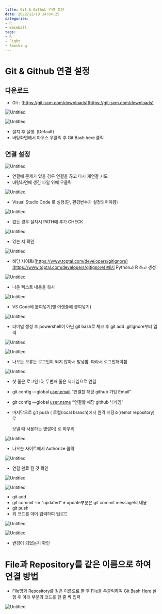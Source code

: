 ```yaml
---
title: Git & Github 연결 설정
date: 2022/12/19 14:04:25
categories:
- R
- Baseball
tags:
- R
- Fight
- Shocking
---
```


# Git & Github 연결 설정

## 다운로드

- Git : [https://git-scm.com/downloads](https://git-scm.com/downloads)

![Untitled](\Images\2022\12\test/Untitled.png)

![Untitled](\Images\2022\12\test/Untitled%201.png)

- 설치 후 실행. (Default)
- 바탕화면에서 마우스 우클릭 후 Git Bash here 클릭

## 연결 설정

![Untitled](\Images\2022\12\test/Untitled%202.png)

- 연결에 문제가 있을 경우 연결을 끊고 다시 재연결 시도
- 바탕화면에 생긴 파일 위에 우클릭

![Untitled](\Images\2022\12\test/Untitled%203.png)

- Visual Studio Code 로 실행(단, 환경변수가 설정되어야함)

![Untitled](\Images\2022\12\test/Untitled%204.png)

- 없는 경우 설치시 PATH에 추가 CHECK

![Untitled](\Images\2022\12\test/Untitled%205.png)

- 있는 지 확인

![Untitled](\Images\2022\12\test/Untitled%206.png)

- 해당 사이트([https://www.toptal.com/developers/gitignore](https://www.toptal.com/developers/gitignore))에서 Python과 R 쓰고 생성

![Untitled](\Images\2022\12\test/Untitled%207.png)

- 나온 텍스트 내용을 복사

![Untitled](\Images\2022\12\test/Untitled%208.png)

- VS Code에 붙여넣기(맨 아랫줄에 붙여넣기)

![Untitled](\Images\2022\12\test/Untitled%209.png)

- 터미널 생성 후 powershell이 아닌 git bash로 체크 후 git add .gitignore부터 입력

![Untitled](\Images\2022\12\test/Untitled%2010.png)

![Untitled](\Images\2022\12\test/Untitled%2011.png)

- 나오는 오류는 로그인이 되지 않아서 발생함. 따라서 로그인해야함.

![Untitled](\Images\2022\12\test/Untitled%2012.png)

- 첫 줄은 로그인 ID, 두번째 줄은 닉네임으로 연결
- git config —global [user.email](http://user.email) “연결할 해당 github 가입 Email”
- git config —global [user.name](http://user.name) “연결할 해당 github 닉네임”
- 마지막으로 git push ( 로컬(local branch)에서 원격 저장소(remot repository)로
    
    보낼 때 사용하는 명령어) 로 마무리
    

![Untitled](\Images\2022\12\test/Untitled%2013.png)

- 나오는 사이트에서 Authorize 클릭

![Untitled](\Images\2022\12\test/Untitled%2014.png)

- 연결 완료 된 것 확인

![Untitled](\Images\2022\12\test/Untitled%2015.png)

![Untitled](\Images\2022\12\test/Untitled%2016.png)

- git add .
- git commit -m “updated” ※ update부분은 git commit message의 내용
- git push
- 위 코드를 이어 입력하여 업로드

![Untitled](\Images\2022\12\test/Untitled%2017.png)

![Untitled](\Images\2022\12\test/Untitled%2018.png)

- 변경이 되었는지 확인

# File과 Repository를 같은 이름으로 하여 연결 방법

- File명과 Repository를 같은 이름으로 한 후 File을 우클릭하여 Git Bash Here 실행 후 아래 부분의 코드를 한 줄 씩 입력

![Untitled](\Images\2022\12\test/Untitled%2019.png)